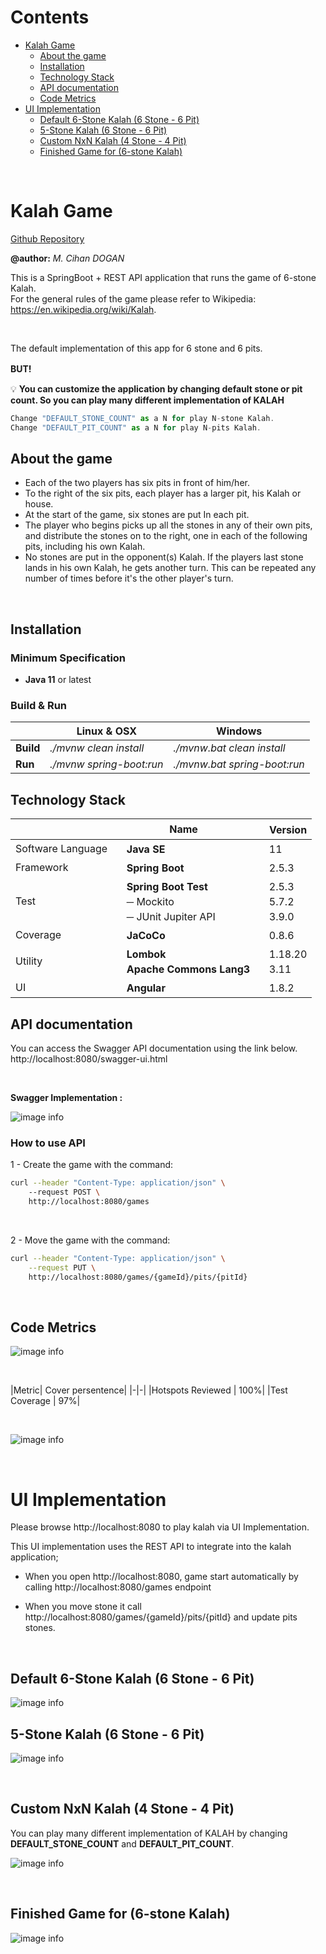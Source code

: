 # Contents

- [Kalah Game](#kalah-game)
    - [About the game](#about-the-game)
    - [Installation](#installation)
    - [Technology Stack](#technology-stack)
    - [API documentation](#api-documentation)
    - [Code Metrics](#code-metrics)
- [UI Implementation](#ui-implementation)
    - [Default 6-Stone Kalah (6 Stone - 6 Pit)](#default-6-stone-kalah-6-stone---6-pit)
    - [5-Stone Kalah (6 Stone - 6 Pit)](#5-stone-kalah-6-stone---6-pit)
    - [Custom NxN Kalah (4 Stone - 4 Pit)](#custom-nxn-kalah-4-stone---4-pit)
    - [Finished Game for (6-stone Kalah)](#finished-game-for-6-stone-kalah)

<br/>

# Kalah Game

[Github Repository](https://github.com/mcihan/kalah)

**@author:** *M. Cihan DOGAN*

This is a SpringBoot + REST API application that runs the game of 6-stone Kalah.   
For the general rules of the game please refer to Wikipedia: https://en.wikipedia.org/wiki/Kalah.

<br/>

The default implementation of this app for 6 stone and 6 pits.

**BUT!**
ㅤㅤ
<br/>

💡 **You can customize the application by changing default stone or pit count. So you can play many different implementation of KALAH**

```js
Change "DEFAULT_STONE_COUNT" as a N for play N-stone Kalah.     
Change "DEFAULT_PIT_COUNT" as a N for play N-pits Kalah. 
```

## About the game

* Each of the two players has six pits in front of him/her.
* To the right of the six pits, each player has a larger pit, his Kalah or house.
* At the start of the game, six stones are put In each pit.
* The player who begins picks up all the stones in any of their own pits, and distribute the stones on to the right, one in each of the following pits, including his own Kalah.
* No stones are put in the opponent(s) Kalah. If the players last stone lands in his own Kalah, he gets another turn. This can be repeated any number of times before it's the other player's turn.

<br/> 

## Installation

### Minimum Specification

- **Java 11** or latest

### Build & Run

|    | Linux & OSX  |  Windows |
|----------|-------------|------|
| **Build** | *./mvnw clean install* | *./mvnw.bat clean install*  |
| **Run**| *./mvnw spring-boot:run*| *./mvnw.bat spring-boot:run*  | 

## Technology Stack

|    | Name  |  ㅤVersion |
|----------|-------------|------|
|Software Language| ㅤ**Java SE** | ㅤ11 |
|Framework| ㅤ**Spring Boot**| ㅤ2.5.3 |
|Test|  ㅤ**Spring Boot Test**  <br/>ㅤ─ Mockito <br/> ㅤ─ JUnit Jupiter API| ㅤ2.5.3 <br/> ㅤ5.7.2 <br/> ㅤ3.9.0|
|Coverage| ㅤ**JaCoCo** | ㅤ0.8.6 |
|Utility | ㅤ**Lombok**   <br/> ㅤ**Apache Commons Lang3** | ㅤ1.18.20  <br/> ㅤ3.11 |
|UI | ㅤ**Angular**  | ㅤ1.8.2|

## API documentation

You can access the Swagger API documentation using the link below.  
http://localhost:8080/swagger-ui.html

<br/>

**Swagger Implementation :**

![image info](./doc/swagger.png)

### How to use API

1 - Create the game with the command:

```bash
curl --header "Content-Type: application/json" \ 
    --request POST \ 
    http://localhost:8080/games
```

<br/>  

2 - Move the game with the command:

```bash
curl --header "Content-Type: application/json" \
    --request PUT \ 
    http://localhost:8080/games/{gameId}/pits/{pitId}
```

<br/>

## Code Metrics

![image info](./doc/code-metrics.png)

<br/>

|Metric| Cover persentence| |-|-| |Hotspots Reviewed | 100%| |Test Coverage | 97%|


 <br/>

![image info](./doc/code-metrics2.png)

 <br/>

# UI Implementation

Please browse http://localhost:8080 to play kalah via UI Implementation.

This UI implementation uses the REST API to integrate into the kalah application;

- When you open http://localhost:8080, game start automatically by calling http://localhost:8080/games endpoint

- When you move stone it call   http://localhost:8080/games/{gameId}/pits/{pitId} and update pits stones.

<br/>

## Default 6-Stone Kalah (6 Stone - 6 Pit)

![image info](./doc/kalah.gif)

## 5-Stone Kalah (6 Stone - 6 Pit)

![image info](./doc/5-stone.png)

<br/>

## Custom NxN Kalah (4 Stone - 4 Pit)

You can play many different implementation of KALAH by changing **DEFAULT_STONE_COUNT** and  **DEFAULT_PIT_COUNT**.

![image info](./doc/4-4.png)



<br/>

## Finished Game for (6-stone Kalah)

![image info](./doc/finish.png)

ㅤㅤㅤㅤㅤㅤㅤㅤㅤㅤㅤㅤㅤㅤㅤㅤ
